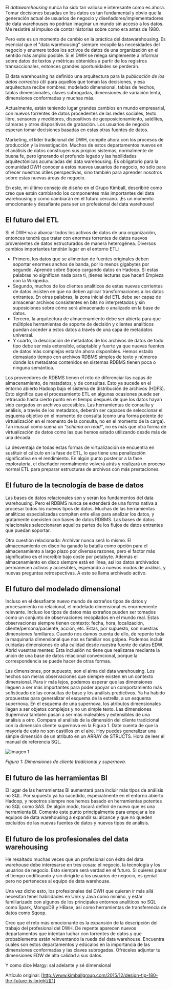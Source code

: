 ﻿---
UniqueId: YKYLpyPYxU
Title: "Consejo de diseño #180: El futuro es brillante"
Url: 2015/el-futuro-es-brillante.html
Section: "Planificación y gestión de proyectos"
Date: 2015-12-01T22:52:19.9456592+01:00
SecondaryDate: 2015-12-01T22:52:00.0000000
Description: "En mi último consejo de diseño en el Grupo Kimball describiré como creo que están cambiando los componentes más importantes del almacenamiento de datos y como cambiarán en el futuro cercano. ¡Es un momento emocionante y desafiante para ser un profesional del data warehouse!"
Author: Ralph Kimball
Category: "Planificación y gestión de proyectos"
RelatedUrl: http://www.kimballgroup.com/2015/12/design-tip-180-the-future-is-bright/

---
El *datawarehousing* nunca ha sido tan valioso e interesante como es ahora. Tomar decisiones basadas en los datos es tan fundamental y obvio que la generación actual de usuarios de negocio y diseñadores/implementadores de data warehouses no podrían imaginar un mundo sin acceso a los datos. Me resistiré al impulso de contar historias sobre como era antes de 1980.

Pero este es un momento de cambio en la práctica del datawarehousing. Es esencial que el "data warehousing" siempre recopile las necesidades del negocio y enumere todos los activos de datos de una organización en el sentido más amplio posible. Si el DWH se relega simplemente a informar sobre datos de  textos y métricas obtenidos a partir de los registros transaccionales, entonces grandes oportunidades se perderán.

El data warehousing ha definido una arquitectura para la *publicación de los datos correctos* útil para aquellos que toman las decisiones, y esa arquitectura recibe nombres: modelado dimensional, tablas de hechos, tablas dimensionales, claves subrogadas, dimensiones de variación lenta, dimensiones conformadas y muchas más.

Actualmente, están teniendo lugar grandes cambios en mundo empresarial, con nuevos torrentes de datos procedentes de las redes sociales, texto libre, sensores y medidores, dispositivos de geoposicionamiento, satélites, cámaras y otros dispositivos de grabación. Los usuarios de negocio esperan tomar decisiones basadas en estas otras fuentes de datos.

Marketing, el líder tradicional del DWH, compite ahora con los procesos de producción y la investigación. Muchos de estos departamentos nuevos en el análisis de datos construyen sus propios sistemas, normalmente de buena fe, pero ignorando el profundo legado y las habilidades arquitectónicas acumuladas del data warehousing. Es obligatorio para la comunidad DWH conocer a estos nuevos usuarios de negocio, no sólo para ofrecer nuestras útiles perspectivas, sino también para aprender nosotros sobre estas nuevas áreas de negocio.

En este, mi último consejo de diseño en el Grupo Kimball, describiré como creo que están cambiando los componentes más importantes del data warehousing y como cambiarán en el futuro cercano. ¡Es un momento emocionante y desafiante para ser un profesional del data warehouse!

## El futuro del  ETL

Si el DWH va a abarcar todos los activos de datos de una organización, entonces tendrá que tratar con enormes torrentes de datos nuevos provenientes de datos estructurados de manera heterogénea. Diversos cambios importantes tendrán lugar en el entorno ETL:

- Primero, los datos que se alimentan de fuentes originales deben soportar enormes anchos de banda, por lo menos gigabytes por segundo. Aprende sobre Sqoop cargando datos en Hadoop. Si estas palabras no significan nada para ti, ¡tienes lecturas que hacer! Empieza con la Wikipedia.
- Segundo, muchos de los clientes analíticos de estas nuevas corrientes de datos insisten en que no deben aplicar transformaciones  a los datos entrantes. En otras palabras, la zona inicial  del ETL debe ser capaz de almacenar archivos consistentes en bits no interpretados y sin suposiciones sobre cómo será almacenado o analizado en la base de datos.
- Tercero, la arquitectura de almacenamiento debe ser abierta para que múltiples herramientas de soporte de decisión y clientes analíticos puedan acceder a estos datos a través de una capa de metadatos universal.
- Y cuarto, la descripción de metadatos de los archivos de datos de todo tipo debe ser más extensible, adaptable y fuerte ya que nuevas fuentes de datos más complejas estarán ahora disponibles. Hemos estado demasiado tiempo con archivos RDBMS simples de texto y números donde los metadatos contenidos en sistemas RDBMS tienen poca o ninguna semántica.

Los proveedores de RDBMS tienen el reto de diferenciar las capas de almacenamiento, de matadatos, y de consultas. Esto ya sucede en el entorno abierto Hadoop bajo el sistema de distribución de archivos (HDFS). Esto significa que el procesamiento ETL en algunas ocasiones puede ser retrasado hasta cierto punto en el tiempo después de que los datos hayan sido cargados en archivos accesibles. Las herramientas de consulta y análisis, a través de los metadatos, deberán ser capaces de seleccionar el esquema objetivo en el momento de consulta (como una forma potente de virtualización en el momento de la consulta, no en el momento de la carga). Tan inusual como suena un *"schema on read"*, no es más que otra forma de virtualización de datos como las que hemos estado utilizando desde más de una década.

La desventaja de todas estas formas de virtualización se encuentra en sustituir el cálculo en la fase de ETL, lo que tiene una penalización significativa en el rendimiento. En algún punto posterior a la fase exploratoria, el diseñador normalmente volverá atrás y realizará un proceso normal ETL para preparar estructuras de archivos con más prestaciones.

## El futuro de la tecnología de base de datos

Las bases de datos relacionales son y serán los fundamentos del data warehousing. Pero el RDBMS nunca se extenderá de una forma nativa a procesar todos los nuevos tipos de datos. Muchas de las herramientas analíticas especializadas compiten ente ellas para analizar los datos, y gratamente coexisten con bases de datos RDBMS. Las bases de datos relacionales seleccionaran aquellos partes de los flujos de datos entrantes que puedan soportar.

Otra cuestión relacionada: Archivar nunca será lo mismo. El almacenamiento en disco ha ganado la batalla como opción para el almacenamiento a largo plazo por diversas razones, pero el factor más significativo es el increíble bajo coste por petabyte. Además el almacenamiento en disco siempre está en línea, así los datos archivados permanecen activos y accesibles, esperando a nuevos modos de análisis, y nuevas preguntas retrospectivas. A esto se llama archivado activo.

## El futuro del modelado dimensional

Incluso en el desafiante nuevo mundo de extraños tipos de datos y procesamiento no relacional, el modelado dimensional es enormemente relevante. Incluso los tipos de datos más extraños pueden ser tomados como un conjunto de observaciones recopilados en el mundo real. Estas observaciones siempre tienen contexto: fecha, hora, localización, cliente/persona/paciente, acción, etc. Estas, por supuesto, son nuestras dimensiones familiares. Cuando nos damos cuenta de ello, de repente toda la maquinaria dimensional que nos es familiar nos golpea. Podemos incluir cuidadas dimensiones de alta calidad desde nuestra fuente de datos EDW. Abrid vuestras mentes: Esta inclusión no tiene que realizarse mediante la unión de una base de datos relacional convencional, porque la correspondencia se puede hacer de otras formas.

Las dimensiones, por supuesto, son el alma del data warehousing. Los hechos son meras observaciones que siempre existen en un contexto dimensional. Para ir más lejos, podemos esperar que las dimensiones lleguen a ser más importantes para poder apoyar un comportamiento más sofisticado de las consultas de base y los análisis predictivos. Ya ha habido propuestas para generalizar el esquema de la estrella, a un esquema supernova. En el esquema de una supernova, los atributos dimensionales llegan a ser objetos complejos y no un simple texto. Las dimensiones Supernova también pasan a ser más maleables y extensibles de una análisis a otro. Compara el análisis de la dimensión del cliente tradicional con la dimensión cliente supernova en la Figura 1. Date cuenta de que la mayoría de esto no son castillos en el aire.  Hoy puedes generalizar una simple dimensión de un atributo en un ARRAY de STRUCTS. Hora de leer el manual de referencia SQL.

![Imagen 1](https://datawarehouse.es/images/dt-180-figure.png)

*Figura 1: Dimensiones de cliente tradicional y supernova.*

## El futuro de las herramientas BI

El lugar de las herramientas BI aumentará para incluir más tipos de análisis no SQL. Por supuesto ya ha sucedido, especialmente en el entorno abierto Hadoop, y nosotros siempre nos hemos basado en herramientas potentes no SQL como SAS. De algún modo, tocará definir de nuevo que es una herramienta BI. Comento este punto principalmente para empujar a los equipos de data warehousing a expandir su alcance y que no queden excluídos de las nuevas fuentes de datos y nuevos tipos de análisis.

## El futuro de los profesionales del data warehousing

He resaltado muchas veces que un profesional con éxito del data warehouse debe interesarse en tres cosas: el negocio, la tecnología y los usuarios de negocio. Esto siempre será verdad en el futuro. Si quieres pasar el tiempo codificando y sin dirigirte a los usuarios de negocio, es genial pero no perteneces al equipo de data warehouse.

Una vez dicho esto, los profesionales del DWH que quieran ir más allá necesitan tener habilidades en Unix y Java como mínimo, y estar familiarizado con algunos de los principales entornos analíticos no SQL como Spark, MongoDB y HBase, así como herramientas de transferencia de datos como Sqoop.

Creo que el reto más emocionante es la expansión de la descripción del trabajo del profesional del DWH. De repente aparecen nuevos departamentos que intentan luchar con torrentes de datos y que probablemente están reinventando la rueda del data warehouse. Encuentra cuáles son estos departamentos y edúcalos en la importancia de las dimensiones conformadas y las claves subrogadas. Ofréceles adjuntar tu dimensiones EDW de alta calidad a sus datos.

Y como dice Margy: sal adelante y sé dimensional

Artículo original: [http://www.kimballgroup.com/2015/12/design-tip-180-the-future-is-bright/][1]





[1]: http://www.kimballgroup.com/2015/12/design-tip-180-the-future-is-bright/